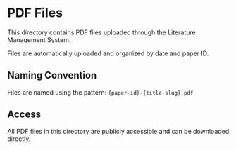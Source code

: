 # PDF Files

This directory contains PDF files uploaded through the Literature Management System.

Files are automatically uploaded and organized by date and paper ID.

## Naming Convention
Files are named using the pattern: `{paper-id}-{title-slug}.pdf`

## Access
All PDF files in this directory are publicly accessible and can be downloaded directly.